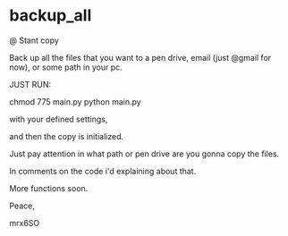 # backup_all

@ Stant copy

Back up all the files that you want to a pen drive, email (just @gmail for now), or some path in your pc.

JUST RUN:

chmod 775 main.py
python main.py

with your defined settings,

and then the copy is initialized.

Just pay attention in what path or pen drive are you gonna copy the files.

In comments on the code i'd explaining about that.

More functions soon.

Peace,

mrx6SO
